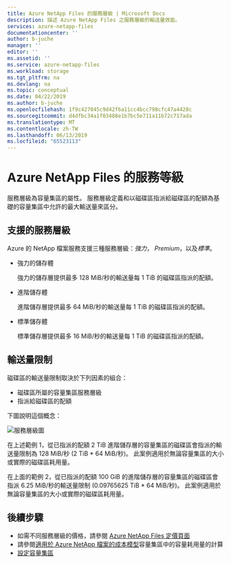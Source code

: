 ```yaml
---
title: Azure NetApp Files 的服務層級 | Microsoft Docs
description: 描述 Azure NetApp Files 之服務層級的輸送量效能。
services: azure-netapp-files
documentationcenter: ''
author: b-juche
manager: ''
editor: ''
ms.assetid: ''
ms.service: azure-netapp-files
ms.workload: storage
ms.tgt_pltfrm: na
ms.devlang: na
ms.topic: conceptual
ms.date: 04/22/2019
ms.author: b-juche
ms.openlocfilehash: 1f9c427045c9d42f6a11cc4bcc798cfc47a4428c
ms.sourcegitcommit: d4dfbc34a1f03488e1b7bc5e711a11b72c717ada
ms.translationtype: MT
ms.contentlocale: zh-TW
ms.lasthandoff: 06/13/2019
ms.locfileid: "65523113"
---
```

# <a name="service-levels-for-azure-netapp-files"></a>Azure NetApp Files 的服務等級
服務層級為容量集區的屬性。 服務層級定義和以磁碟區指派給磁碟區的配額為基礎的容量集區中允許的最大輸送量來區分。

## <a name="supported-service-levels"></a>支援的服務層級

Azure 的 NetApp 檔案服務支援三種服務層級：*強力*， *Premium*，以及*標準*。 

* <a name="Ultra"></a>強力的儲存體

    強力的儲存層提供最多 128 MiB/秒的輸送量每 1 TiB 的磁碟區指派的配額。 

* <a name="Premium"></a>進階儲存體

    進階儲存層提供最多 64 MiB/秒的輸送量每 1 TiB 的磁碟區指派的配額。 

* <a name="Standard"></a>標準儲存體

    標準儲存層提供最多 16 MiB/秒的輸送量每 1 TiB 的磁碟區指派的配額。

## <a name="throughput-limits"></a>輸送量限制

磁碟區的輸送量限制取決於下列因素的組合：
* 磁碟區所屬的容量集區服務層級
* 指派給磁碟區的配額  

下圖說明這個概念：

![服務層級圖](../media/azure-netapp-files/azure-netapp-files-service-levels.png)

在上述範例 1，從已指派的配額 2 TiB 進階儲存層的容量集區的磁碟區會指派的輸送量限制為 128 MiB/秒 (2 TiB * 64 MiB/秒)。 此案例適用於無論容量集區的大小或實際的磁碟區耗用量。

在上面的範例 2，從已指派的配額 100 GiB 的進階儲存層的容量集區的磁碟區會指派 6.25 MiB/秒的輸送量限制 (0.09765625 TiB * 64 MiB/秒)。 此案例適用於無論容量集區的大小或實際的磁碟區耗用量。

## <a name="next-steps"></a>後續步驟

- 如需不同服務層級的價格，請參閱 [Azure NetApp Files 定價頁面](https://azure.microsoft.com/pricing/details/storage/netapp/)
- 請參閱[適用於 Azure NetApp 檔案的成本模型](azure-netapp-files-cost-model.md)容量集區中的容量耗用量的計算 
- [設定容量集區](azure-netapp-files-set-up-capacity-pool.md)
